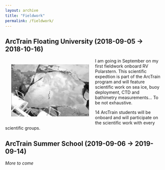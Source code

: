 ```yaml
---
layout: archive
title: "Fieldwork"
permalink: /fieldwork/
---
```


## ArcTrain Floating University (2018-09-05 -> 2018-10-16)

<img src="/images/seaice/IMG_8156.jpg" alt="Kirstie Whitaker" width="50%" align="left" hspace="20" vspace="20">

I am going in September on my first fieldwork onboard RV Polarstern. This scientific expedtion is part of the ArcTrain program and will feature scientific work on sea ice, buoy deployment, CTD and bathimetry measurements... To be not exhaustive.

14 ArcTrain students will be onboard and will participate on the scientific work with every scientific groups. 


## ArcTrain Summer School (2019-09-06 -> 2019-09-14)

*More to come*
